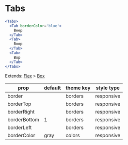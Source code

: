 # Tabs

```.jsx
<Tabs>
  <Tab borderColor='blue'>
    Beep
  </Tab>
  <Tab>
    Boop
  </Tab>
  <Tab>
    Bop
  </Tab>
</Tabs>
```

Extends: [Flex](/components/Flex) > [Box](/components/Box)

prop | default | theme key | style type
---|---|---|---
border |  | borders | responsive
borderTop |  | borders | responsive
borderRight |  | borders | responsive
borderBottom | 1 | borders | responsive
borderLeft |  | borders | responsive
borderColor | gray | colors | responsive